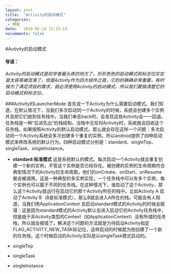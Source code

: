 ```yaml
---
layout: post
title:  "Activity的启动模式"
categories: 
 - 博客
date:   2016-05-14 12:15:13
nocomments: false
---
```



#Activity的启动模式
#### 导语：
_Activity的启动模式是初学者最头疼的地方了，形形色色的启动模式和标志位实在是太容易被混淆了，但是Activity作为四大组件之首，它的的确确非常重要，有时候为了满足项目的需求，就必须使用Activity的启动模式，所以我们要搞清楚它的启动模式和标志位。_

###Activity的LauncherMode
首先说一下Activity为什么需要启动模式。我们知道，在默认情况下，当我们多次启动同一个Activity的时候，系统会创建多个实例并且把它们放到任务栈中，当我们单击back时，会发现这些Activity会一一回退。任务栈是一种“后进先出”的栈结构，当栈中无任何Activity时，系统就会回收这个任务栈。如果按照Activity的默认启动模式，那么就会存在这样一个问题：多次启动同一个Activity系统会多次创建多个重复的实例。所以android提供了四种启动模式来修改系统的默认行为。四种启动模式分别是：standard、singleTop、singleTask、singleInstance。

* **standard:标准模式** 这是系统默认的模式。每次启动一个Activity就会重复创建一个新的实例，不管这个实例是否已经存在。被创建的实例的生命周期符合典型情况下的Activity的生命周期，他们的onCreate、onStart、onResume都会被调用。这是一种典型的多实例实现，一个任务栈中可以有多个实例，每个实例也可以属于不同的任务栈。在这种情况下，谁启动了这个Activity，那么这个Activity就运行在启动它的那个Activity所在的栈中。比如Activity A 启动了Activity B（B是标准模式），那么B就会进入A所在的栈。可能会有人知道，当我们用ApplicationContext 去启动standard模式的Activity的时候会报错：这是因为standard模式的Activity默认会进入启动它的Activity任务栈中，但是由于非Activity类型的Context（如ApplicationContext）没有所谓的任务栈，所以就会报错了。解决这个问题的方法就是为待启动Activity指定FLAG_ACTIVITY_NEW_TASK标记位，这样启动的时候就为他创建了一个新的任务栈，这个时候启动的Activity实际是以singleTask模式启动的。
  
* singleTop
* singleTask
* singleInstance